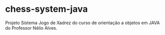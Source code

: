 # chess-system-java
Projeto Sistema Jogo de Xadrez do curso de orientação a objetos em JAVA do Professor Nélio Alves.
